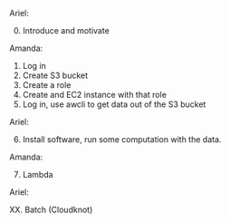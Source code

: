 
Ariel:

0. Introduce and motivate

Amanda:

1. Log in
2. Create S3 bucket
3. Create a role
4. Create and EC2 instance with that role
5. Log in, use awcli to get data out of the S3 bucket

Ariel:

6. Install software, run some computation with the data.

Amanda:

7. Lambda


Ariel:

XX. Batch (Cloudknot)
